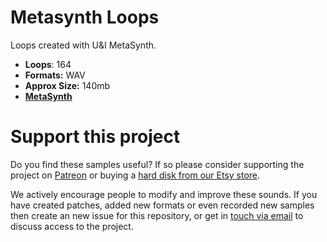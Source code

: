 # Metasynth Loops

Loops created with U&I MetaSynth.

-  **Loops**: 164
-   **Formats:** WAV
-   **Approx Size:** 140mb
-   **[MetaSynth](http://www.uisoftware.com/MetaSynth/)**


# Support this project

Do you find these samples useful? If so please consider supporting the project on [Patreon](https://www.patreon.com/bePatron?u=3947038) or buying a [hard disk from our Etsy store](https://www.etsy.com/uk/shop/ModularSamplesDisks?ref=simple-shop-header-name&listing_id=757501884).

We actively encourage people to modify and improve these sounds. If you have created patches, added new formats or even recorded new samples then create an new issue for this repository, or get in [touch via email](modularsamples@gmail.com) to discuss access to the project.
